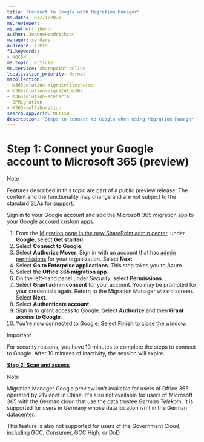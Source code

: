 ```yaml
---
title: "Connect to Google with Migration Manager"
ms.date:  01/21/2021
ms.reviewer: 
ms.author: jhendr
author: JoanneHendrickson
manager: serdars
audience: ITPro
f1.keywords:
- NOCSH
ms.topic: article
ms.service: sharepoint-online
localization_priority: Normal
mscollection:
- m365solution-migratefileshares
- m365solution-migratetom365
- m365solution-scenario
- SPMigration
- M365-collaboration
search.appverid: MET150
description: "Steps to connect to Google when using Migration Manager in the SharePoint Admin center."
---
```


# Step 1:  Connect your Google account to Microsoft 365 (preview)

>[!Note]
> Features described in this topic are part of a public preview release. The content and the functionality may change and are not subject to the standard SLAs for support.


Sign in to your Google account and add the Microsoft 365 migration app to your Google account custom apps. 

1. From the [Migration page in the new SharePoint admin center](https://admin.microsoft.com/sharepoint?page=migrationCenter&modern), under **Google**, select **Get started**.
2. Select **Connect to Google**. 
3. Select **Authorize Mover**. Sign in with an account that has [admin permissions](/sharepoint/sharepoint-admin-role) for your organization. Select **Next**.
4. Select **Go to Enterprise applications**. This step takes you to Azure.
5. Select the **Office 365 migration app**.
6. On the left-hand panel under *Security*, select **Permissions**.
7. Select **Grant admin consent** for your account. You may be prompted for your credentials again. Return to the Migration Manager wizard screen.  Select **Next**.
8. Select **Authenticate account**. 
9. Sign in to grant access to Google. Select **Authorize** and then **Grant access to Google**.
10. You're now connected to Google. Select **Finish** to close the window.

>[!Important]
>For security reasons, you have 10 minutes to complete the steps to connect to Google. After 10 minutes of inactivity, the session will expire.

[**Step 2: Scan and assess**](mm-Google-step2-scan-assess.md)


>[!NOTE]
>Migration Manager Google preview isn't available for users of Office 365 operated by 21Vianet in China. It's also not available for users of Microsoft 365 with the German cloud that use the data trustee *German Telekom*. It is supported for users in Germany whose data location isn't in the German datacenter.
>
> This feature is also not supported for users of the Government Cloud, including GCC, Consumer, GCC High, or DoD.